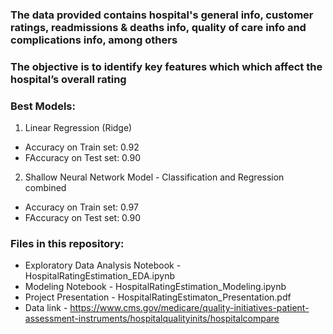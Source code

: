 
### The data provided contains hospital's general info, customer ratings, readmissions & deaths info, quality of care info and complications info, among others
### The objective is to identify  key features which which affect the hospital’s overall rating

### Best Models: 
1. Linear Regression (Ridge)
  * Accuracy on Train set: 0.92
  * FAccuracy on Test set: 0.90

2. Shallow Neural Network Model - Classification and Regression combined 
  * Accuracy on Train set: 0.97
  * FAccuracy on Test set: 0.90

### Files in this repository:
* Exploratory Data Analysis Notebook - HospitalRatingEstimation_EDA.ipynb
* Modeling Notebook - HospitalRatingEstimation_Modeling.ipynb
* Project Presentation - HospitalRatingEstimaton_Presentation.pdf 
* Data link - https://www.cms.gov/medicare/quality-initiatives-patient-assessment-instruments/hospitalqualityinits/hospitalcompare
